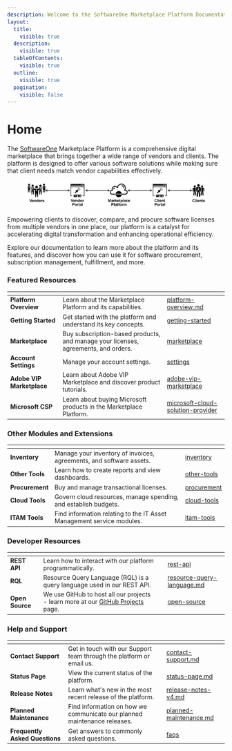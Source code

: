 ```yaml
---
description: Welcome to the SoftwareOne Marketplace Platform Documentation!
layout:
  title:
    visible: true
  description:
    visible: true
  tableOfContents:
    visible: true
  outline:
    visible: true
  pagination:
    visible: false
---
```


# Home

The [SoftwareOne](https://softwareone.com) Marketplace Platform is a comprehensive digital marketplace that brings together a wide range of vendors and clients. The platform is designed to offer various software solutions while making sure that client needs match vendor capabilities effectively.

<div align="left"><figure><img src=".gitbook/assets/image (855).png" alt=""><figcaption></figcaption></figure></div>

Empowering clients to discover, compare, and procure software licenses from multiple vendors in one place, our platform is a catalyst for accelerating digital transformation and enhancing operational efficiency.

Explore our documentation to learn more about the platform and its features, and discover how you can use it for software procurement, subscription management, fulfillment, and more.

### Featured Resources

<table data-view="cards"><thead><tr><th></th><th></th><th data-hidden data-card-target data-type="content-ref"></th></tr></thead><tbody><tr><td><strong>Platform Overview</strong></td><td>Learn about the Marketplace Platform and its capabilities.</td><td><a href="marketplace-platform/platform-overview.md">platform-overview.md</a></td></tr><tr><td><strong>Getting Started</strong></td><td>Get started with the platform and understand its key concepts.</td><td><a href="marketplace-platform/getting-started/">getting-started</a></td></tr><tr><td><strong>Marketplace</strong></td><td>Buy subscription-based products, and manage your licenses, agreements, and orders.</td><td><a href="modules-and-features/marketplace/">marketplace</a></td></tr><tr><td><strong>Account Settings</strong></td><td>Manage your account settings.</td><td><a href="modules-and-features/settings/">settings</a></td></tr><tr><td><strong>Adobe VIP Marketplace</strong></td><td>Learn about Adobe VIP Marketplace and discover product tutorials.</td><td><a href="extensions/adobe-vip-marketplace/">adobe-vip-marketplace</a></td></tr><tr><td><strong>Microsoft CSP</strong></td><td>Learn about buying Microsoft products in the Marketplace Platform.</td><td><a href="extensions/microsoft-cloud-solution-provider/">microsoft-cloud-solution-provider</a></td></tr></tbody></table>

### Other Modules and Extensions

<table data-view="cards"><thead><tr><th></th><th></th><th data-hidden data-card-target data-type="content-ref"></th></tr></thead><tbody><tr><td><strong>Inventory</strong></td><td>Manage your inventory of invoices, agreements, and software assets.</td><td><a href="modules-and-features/inventory/">inventory</a></td></tr><tr><td><strong>Other Tools</strong></td><td>Learn how to create reports and view dashboards.</td><td><a href="modules-and-features/other-tools/">other-tools</a></td></tr><tr><td><strong>Procurement</strong></td><td>Buy and manage transactional licenses.</td><td><a href="modules-and-features/procurement/">procurement</a></td></tr><tr><td><strong>Cloud Tools</strong></td><td>Govern cloud resources, manage spending, and establish budgets.</td><td><a href="extensions/cloud-tools/">cloud-tools</a></td></tr><tr><td><strong>ITAM Tools</strong></td><td>Find information relating to the IT Asset Management service modules.</td><td><a href="extensions/itam-tools/">itam-tools</a></td></tr></tbody></table>

### Developer Resources

<table data-view="cards"><thead><tr><th></th><th></th><th></th><th data-hidden data-card-target data-type="content-ref"></th></tr></thead><tbody><tr><td><strong>REST API</strong></td><td>Learn how to interact with our platform programmatically.</td><td></td><td><a href="developer-resources/rest-api/">rest-api</a></td></tr><tr><td><strong>RQL</strong></td><td>Resource Query Language (RQL) is a query language used in our REST API.</td><td></td><td><a href="developer-resources/rest-api/resource-query-language.md">resource-query-language.md</a></td></tr><tr><td><strong>Open Source</strong></td><td>We use GitHub to host all our projects - learn more at our <a href="developer-resources/open-source/github-projects.md">GitHub Projects</a> page.</td><td></td><td><a href="developer-resources/open-source/">open-source</a></td></tr></tbody></table>

### Help and Support

<table data-view="cards"><thead><tr><th></th><th></th><th data-hidden data-card-target data-type="content-ref"></th></tr></thead><tbody><tr><td><strong>Contact Support</strong></td><td>Get in touch with our Support team through the platform or email us.</td><td><a href="help-and-support/contact-support.md">contact-support.md</a></td></tr><tr><td><strong>Status Page</strong></td><td>View the current status of the platform.</td><td><a href="help-and-support/status-page.md">status-page.md</a></td></tr><tr><td><strong>Release Notes</strong></td><td>Learn what's new in the most recent release of the platform.</td><td><a href="help-and-support/release-notes/release-notes-v4.md">release-notes-v4.md</a></td></tr><tr><td><strong>Planned Maintenance</strong></td><td>Find information on how we communicate our planned maintenance releases.</td><td><a href="help-and-support/planned-maintenance.md">planned-maintenance.md</a></td></tr><tr><td><strong>Frequently Asked Questions</strong></td><td>Get answers to commonly asked questions.</td><td><a href="help-and-support/faqs/">faqs</a></td></tr></tbody></table>
